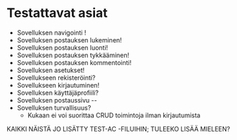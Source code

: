 ﻿# Testattavat asiat
- Sovelluksen navigointi !
- Sovelluksen postauksen lukeminen!
- Sovelluksen postauksen luonti!
- Sovelluksen postauksen tykkääminen!
- Sovelluksen postauksen kommentointi!
- Sovelluksen asetukset!
- Sovellukseen rekisteröinti?
- Sovellukseen kirjautuminen!
- Sovelluksen käyttäjäprofiili?
- Sovelluksen postaussivu --
- Sovelluksen turvallisuus?
    - Kukaan ei voi suorittaa CRUD toimintoja ilman kirjautumista

KAIKKI NÄISTÄ JO LISÄTTY TEST-AC -FILUIHIN; TULEEKO LISÄÄ MIELEEN?